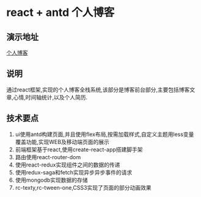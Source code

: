 # react + antd 个人博客
## 演示地址
 [个人博客](http://www.zhangweijie.com.cn/)

## 说明
通过react框架,实现的个人博客全栈系统,该部分是博客前台部分,主要包括博客文章,心情,时间轴统计,以及个人简历.


## 技术要点
1. ui使用antd构建页面,并且使用flex布局,按需加载样式,自定义主题用less变量覆盖功能,实现WEB及移动端页面的展示
2. 前端框架基于react,使用create-react-app搭建脚手架
3. 路由使用react-router-dom
3. 使用react-redux实现组件之间的数据的传递
4. 使用redux-saga和fetch实现异步异步事件的请求
5. 使用mongodb实现数据的存储
1. rc-texty,rc-tween-one,CSS3实现了页面的部分动画效果







